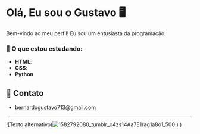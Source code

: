 # Olá, Eu sou o Gustavo 🖥️

Bem-vindo ao meu perfil! Eu sou um entusiasta da programação.

### 🚀 O que estou estudando:
- **HTML**: 
- **CSS**: 
- **Python**

## 💬 Contato
- bernardogustavo713@gmail.com

---


![Texto alternativo(![1582792080_tumblr_o4zs14Aa7E1rag1a8o1_500](https://github.com/user-attachments/assets/718108e4-094e-42b5-8a9c-43e3258cc601)
)
)




